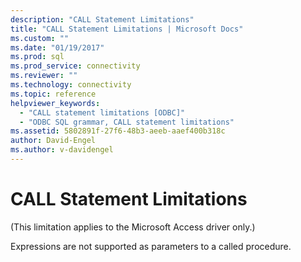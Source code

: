 ```yaml
---
description: "CALL Statement Limitations"
title: "CALL Statement Limitations | Microsoft Docs"
ms.custom: ""
ms.date: "01/19/2017"
ms.prod: sql
ms.prod_service: connectivity
ms.reviewer: ""
ms.technology: connectivity
ms.topic: reference
helpviewer_keywords: 
  - "CALL statement limitations [ODBC]"
  - "ODBC SQL grammar, CALL statement limitations"
ms.assetid: 5802891f-27f6-48b3-aeeb-aaef400b318c
author: David-Engel
ms.author: v-davidengel
---
```

# CALL Statement Limitations
(This limitation applies to the Microsoft Access driver only.)  
  
 Expressions are not supported as parameters to a called procedure.
